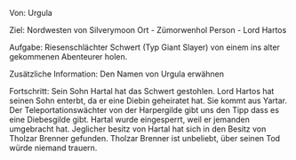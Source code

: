 Von:
Urgula

Ziel:
Nordwesten von Silverymoon
Ort - Zümorwenhol
Person - Lord Hartos

Aufgabe:
Riesenschlächter Schwert (Typ Giant Slayer) von einem ins alter gekommenen Abenteurer holen.

Zusätzliche Information:
Den Namen von Urgula erwähnen

Fortschritt:
Sein Sohn Hartal hat das Schwert gestohlen. Lord Hartos hat seinen Sohn enterbt, da er eine Diebin geheiratet hat. Sie kommt aus Yartar.
Der Teleportationswächter von der Harpergilde gibt uns den Tipp dass es eine Diebesgilde gibt.
Hartal wurde eingesperrt, weil er jemanden umgebracht hat. Jeglicher besitz von Hartal hat sich in den Besitz von Tholzar Brenner gefunden. Tholzar Brenner ist unbeliebt, über seinen Tod würde niemand trauern.